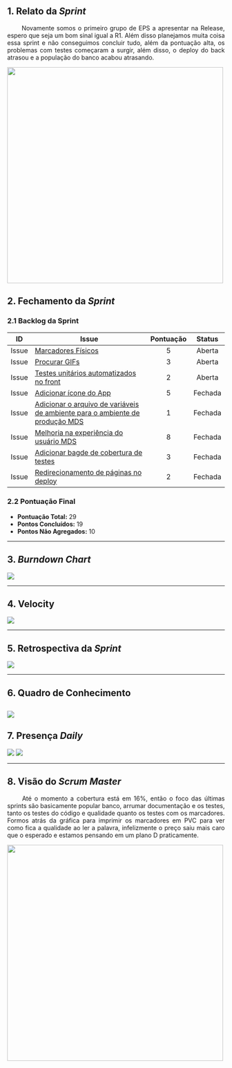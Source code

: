 ## 1. Relato da _Sprint_

<p align="justify">&emsp;&emsp; Novamente somos o primeiro grupo de EPS a apresentar na Release, espero que seja um bom sinal igual a R1. Além disso planejamos muita coisa essa sprint e não conseguimos concluir tudo, além da pontuação alta, os problemas com testes começaram a surgir, além disso, o deploy do back atrasou e a população do banco acabou atrasando. </p>

<img src=" https://media.giphy.com/media/pRg4H37Bo0piw/giphy.gif" width="500"/>



## 2. Fechamento da _Sprint_

### 2.1 Backlog da Sprint

| ID | Issue | Pontuação | Status |
|:--:| ------- | :----: | :----: |
| Issue | [Marcadores Físicos](https://github.com/fga-eps-mds/2019.2-arbc/issues/110) | 5 | Aberta |
| Issue | [Procurar GIFs](https://github.com/fga-eps-mds/2019.2-ArBC-API/issues/47) | 3 | Aberta |
| Issue | [Testes unitários automatizados no front](https://github.com/fga-eps-mds/2019.2-ArBC/issues/89) | 2 | Aberta |
| Issue | [Adicionar ícone do App](https://github.com/fga-eps-mds/2019.2-arbc/issues/115) | 5 | Fechada |
| Issue | [Adicionar o arquivo de variáveis de ambiente para o ambiente de produção MDS](https://github.com/fga-eps-mds/2019.2-arbc/issues/115) | 1 | Fechada |
| Issue | [Melhoria na experiência do usuário MDS](https://github.com/fga-eps-mds/2019.2-arbc/issues/116) | 8 | Fechada |
| Issue | [Adicionar bagde de cobertura de testes](https://github.com/fga-eps-mds/2019.2-arbc/issues/117) | 3 | Fechada |
| Issue | [Redirecionamento de páginas no deploy](https://github.com/fga-eps-mds/2019.2-arbc/issues/118) | 2| Fechada |


### 2.2 Pontuação Final

* __Pontuação Total:__ 29
* __Pontos Concluídos:__ 19
* __Pontos Não Agregados:__ 10

------------

## 3. _Burndown Chart_


![](https://i.ibb.co/qMdM7k0/b10.png)

------------

## 4. Velocity

![](https://i.ibb.co/zh6Q75Y/v10.png)

------------

## 5. Retrospectiva da _Sprint_

![](https://i.ibb.co/JmKP46F/r10.png)

------------

## 6. Quadro de Conhecimento

![](https://i.ibb.co/FWZHwb8/qc10.png)
---

## 7. Presença _Daily_

![](https://i.ibb.co/mFmZ92X/d10a.png)
![](https://i.ibb.co/DbC8KRL/d10b.png)

---------

## 8. Visão do _Scrum Master_

<p align="justify">&emsp;&emsp; Até o momento a cobertura está em 16%, então o foco das últimas sprints são basicamente popular banco, arrumar documentação e os testes, tanto os testes do código e qualidade quanto os testes com os marcadores. Formos atrás da gráfica para imprimir os marcadores em PVC para ver como fica a qualidade ao ler a palavra, infelizmente o preço saiu mais caro que o esperado e estamos pensando em um plano D praticamente. </p>

<img src=" https://media.giphy.com/media/JWiPeGrr8Ms92/giphy.gif" width="500"/>

